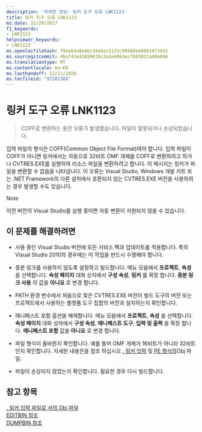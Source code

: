```yaml
---
description: '자세한 정보: 링커 도구 오류 LNK1123'
title: 링커 도구 오류 LNK1123
ms.date: 12/29/2017
f1_keywords:
- LNK1123
helpviewer_keywords:
- LNK1123
ms.openlocfilehash: f9ee04a8e46c34e6ac5133c90488ed49619734d3
ms.sourcegitcommit: d6af41e42699628c3e2e6063ec7b03931a49a098
ms.translationtype: MT
ms.contentlocale: ko-KR
ms.lasthandoff: 12/11/2020
ms.locfileid: "97281368"
---
```

# <a name="linker-tools-error-lnk1123"></a>링커 도구 오류 LNK1123

> COFF로 변환하는 동안 오류가 발생했습니다. 파일이 잘못되거나 손상되었습니다.

입력 파일의 형식은 COFF(Common Object File Format)여야 합니다. 입력 파일이 COFF가 아니면 링커에서는 자동으로 32비트 OMF 개체를 COFF로 변환하려고 하거나 CVTRES.EXE를 실행하여 리소스 파일을 변환하려고 합니다. 이 메시지는 링커가 파일을 변환할 수 없음을 나타냅니다. 이 오류는 Visual Studio, Windows 개발 키트 또는 .NET Framework의 다른 설치에서 호환되지 않는 CVTRES.EXE 버전을 사용하려는 경우 발생할 수도 있습니다.

> [!NOTE]
> 이전 버전의 Visual Studio를 실행 중이면 자동 변환이 지원되지 않을 수 있습니다.

## <a name="to-fix-the-problem"></a>이 문제를 해결하려면

- 사용 중인 Visual Studio 버전에 모든 서비스 팩과 업데이트를 적용합니다. 특히 Visual Studio 2010의 경우에는 이 작업을 반드시 수행해야 합니다.

- 증분 링크를 사용하지 않도록 설정하고 빌드합니다. 메뉴 모음에서 **프로젝트**, **속성** 을 선택합니다. **속성 페이지** 대화 상자에서 **구성 속성**, **링커** 를 확장 합니다. **증분 링크 사용** 의 값을 **아니요** 로 변경 합니다.

- PATH 환경 변수에서 처음으로 찾은 CVTRES.EXE 버전이 빌드 도구의 버전 또는 프로젝트에서 사용하는 플랫폼 도구 집합의 버전과 일치하는지 확인합니다.

- 매니페스트 포함 옵션을 해제합니다. 메뉴 모음에서 **프로젝트**, **속성** 을 선택합니다. **속성 페이지** 대화 상자에서 **구성 속성**, **매니페스트 도구**, **입력 및 출력** 을 확장 합니다. **매니페스트 포함** 값을 **아니요** 로 변경 합니다.

- 파일 형식이 올바른지 확인합니다. 예를 들어 OMF 개체가 16비트가 아니라 32비트인지 확인합니다. 자세한 내용은을 참조 하십시오 [. 링커 입력](../../build/reference/dot-obj-files-as-linker-input.md) 및 [PE 형식의](/windows/win32/Debug/pe-format)Obj 파일.

- 파일이 손상되지 않았는지 확인합니다. 필요한 경우 다시 빌드합니다.

## <a name="see-also"></a>참고 항목

[. 링커 입력 파일로 서의 Obj 파일](../../build/reference/dot-obj-files-as-linker-input.md)<br/>
[EDITBIN 참조](../../build/reference/editbin-reference.md)<br/>
[DUMPBIN 참조](../../build/reference/dumpbin-reference.md)
